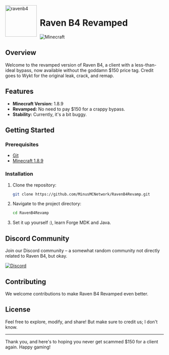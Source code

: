 <img width="100" height="100" align="left" style="float: left; margin: 0 10px 0 0;" alt="ravenb4" src="src/main/resources/minecraft/ravenb4/raven_logo.png">

# Raven B4 Revamped

![Minecraft](https://img.shields.io/badge/MC-1.8.9-brightgreen.svg)

## Overview

Welcome to the revamped version of Raven B4, a client with a less-than-ideal bypass, now available without the goddamn $150 price tag. Credit goes to Wykt for the original leak, crack, and remap.

## Features

- **Minecraft Version:** 1.8.9
- **Revamped:** No need to pay $150 for a crappy bypass.
- **Stability:** Currently, it's a bit buggy.

## Getting Started

### Prerequisites

- [Git](https://git-scm.com/)
- [Minecraft 1.8.9](https://www.minecraft.net/)

### Installation

1. Clone the repository:

    ```bash
    git clone https://github.com/MinusMCNetwork/RavenB4Revamp.git
    ```

2. Navigate to the project directory:

    ```bash
    cd RavenB4Revamp
    ```

3. Set it up yourself :), learn Forge MDK and Java.

## Discord Community

Join our Discord community – a somewhat random community not directly related to Raven B4, but okay.

[![Discord](https://clan.akamai.steamstatic.com/images/40136929/ec29dadf15db1421b9984cc1234b28314f448a34.png)](https://discord.gg/tuansocool)

## Contributing

We welcome contributions to make Raven B4 Revamped even better.

## License

Feel free to explore, modify, and share! But make sure to credit us; I don't know.

---

Thank you, and here's to hoping you never get scammed $150 for a client again. Happy gaming!

